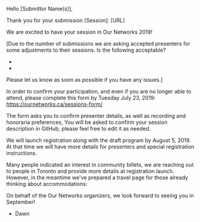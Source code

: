 Hello [Submittor Name(s)],

Thank you for your submission [Session]: [URL]

We are excited to have your session in Our Networks 2019! 

[Due to the number of submissions we are asking accepted presenters for some adjustments to their sessions. Is the following acceptable?

-
- 

Please let us know as soon as possible if you have any issues.]

In order to confirm your participation, and even if you are no longer able to attend, please complete this form by Tuesday July 23, 2019: https://ournetworks.ca/sessions-form/

The form asks you to confirm presenter details, as well as recording and honoraria preferences, You will be asked to confirm your session description in GitHub, please feel free to edit it as needed.

We will launch registration along with the draft program by August 5, 2019. At that time we will have more details for presenters and special registration instructions. 

Many people indicated an interest in community billets, we are reaching out to people in Toronto and provide more details at registration launch. However, in the meantime we've prepared a travel page for those already thinking about accommodations: 



On behalf of the Our Networks organizers, we look forward to seeing you in September!

- Dawn
